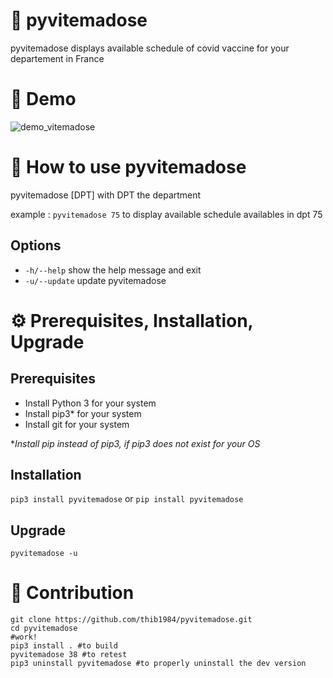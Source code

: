 # :syringe: pyvitemadose

pyvitemadose displays available schedule of covid vaccine for your departement in France
# 💫 Demo

![demo_vitemadose](https://user-images.githubusercontent.com/45128847/137623852-d8e32778-cff4-4849-9a0c-af430aa78e75.gif)

# 🚀 How to use **pyvitemadose**

pyvitemadose \[DPT\] with DPT the department

example : ``pyvitemadose 75`` to display available schedule availables in dpt 75

## Options

  - ``-h/--help``    show the help message and exit
  - ``-u/--update``  update pyvitemadose

# ⚙️ Prerequisites, Installation, Upgrade 

## Prerequisites

- Install Python 3 for your system
- Install pip3* for your system
- Install git for your system

*_Install pip instead of pip3, if pip3 does not exist for your OS_

## Installation 

``pip3 install pyvitemadose``
or
``pip install pyvitemadose``
## Upgrade 

``pyvitemadose -u``

# :construction_worker: Contribution

```
git clone https://github.com/thib1984/pyvitemadose.git
cd pyvitemadose 
#work!
pip3 install . #to build
pyvitemadose 38 #to retest
pip3 uninstall pyvitemadose #to properly uninstall the dev version
``` 

